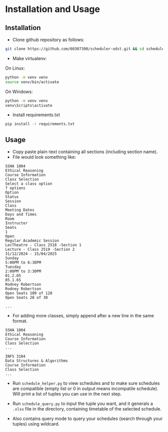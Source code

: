 # Installation and Usage

## Installation

- Clone github repository as follows:
```bash
git clone https://github.com/60307390/scheduler-udst.git && cd scheduler-udst
```
- Make virtualenv:

On Linux:
```bash
python -m venv venv
source venv/bin/activate
```
On Windows:
```bash
python -m venv venv
venv\Scripts\activate 
```

- Install requirements.txt
```bash
pip install -r requirements.txt
```

## Usage

- Copy paste plain-text containing all sections (including section name).
- File would look something like:
```
SSHA 1004
Ethical Reasoning
Course Information
Class Selection
Select a class option
7 options
Option
Status
Session
Class
Meeting Dates
Days and Times
Room
Instructor
Seats
1
Open
Regular Academic Session
LecTheatre - Class 2518 -Section 1
Lecture - Class 2519 -Section 2
31/12/2024 - 15/04/2025
Sunday
5:00PM to 6:30PM
Tuesday
2:00PM to 3:30PM
01.2.05
05.1.65
Rodney Robertson
Rodney Robertson
Open Seats 109 of 120
Open Seats 28 of 30

...
```
- For adding more classes, simply append after a new line in the same format.
```
SSHA 1004
Ethical Reasoning
Course Information
Class Selection
...

INFS 3104
Data Structures & Algorithms
Course Information
Class Selection
...
```
- Run `schedule_helper.py` to view schedules and to make sure schedules are compatible (empty list or 0 in output means incompatile schedule). Will print a list of tuples you can use in the next step.

- Run `schedule_query.py` to input the tuple you want, and it generals a `.xlsx` file in the directory, containing timetable of the selected schedule.
- Also contains query mode to query your schedules (search through your tuples) using wildcard.
